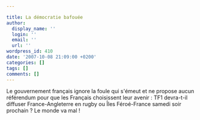 ```yaml
---

title: La démocratie bafouée
author:
  display_name: ''
  login: ''
  email: ''
  url: ''
wordpress_id: 410
date: '2007-10-08 21:09:00 +0200'
categories: []
tags: []
comments: []
---
```

Le gouvernement français ignore la foule qui s'émeut et ne propose aucun référendum pour que les Français choisissent leur avenir : TF1 devra-t-il diffuser France-Angleterre en rugby ou Îles Féroé-France samedi soir prochain ? Le monde va mal !
